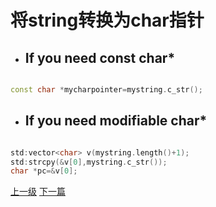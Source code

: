 # 将string转换为char指针
* ## If you need const char*

```cpp

const char *mycharpointer=mystring.c_str();

```

* ## If you need modifiable char*

```cpp

std:vector<char> v(mystring.length()+1);
std:strcpy(&v[0],mystring.c_str());
char *pc=&v[0];

```


[上一级](base.md)
[下一篇](develop_care_detail.md)
